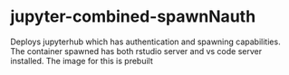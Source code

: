 # jupyter-combined-spawnNauth
Deploys jupyterhub which has authentication and spawning capabilities. The container spawned has both rstudio server and vs code server installed. The image for this is prebuilt
